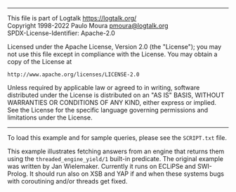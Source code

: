 ________________________________________________________________________

This file is part of Logtalk <https://logtalk.org/>  
Copyright 1998-2022 Paulo Moura <pmoura@logtalk.org>  
SPDX-License-Identifier: Apache-2.0

Licensed under the Apache License, Version 2.0 (the "License");
you may not use this file except in compliance with the License.
You may obtain a copy of the License at

    http://www.apache.org/licenses/LICENSE-2.0

Unless required by applicable law or agreed to in writing, software
distributed under the License is distributed on an "AS IS" BASIS,
WITHOUT WARRANTIES OR CONDITIONS OF ANY KIND, either express or implied.
See the License for the specific language governing permissions and
limitations under the License.
________________________________________________________________________


To load this example and for sample queries, please see the `SCRIPT.txt` file.

This example illustrates fetching answers from an engine that returns them using
the `threaded_engine_yield/1` built-in predicate. The original example was written
by Jan Wielemaker. Currently it runs on ECLiPSe and SWI-Prolog. It should run also
on XSB and YAP if and when these systems bugs with coroutining and/or threads get
fixed.
